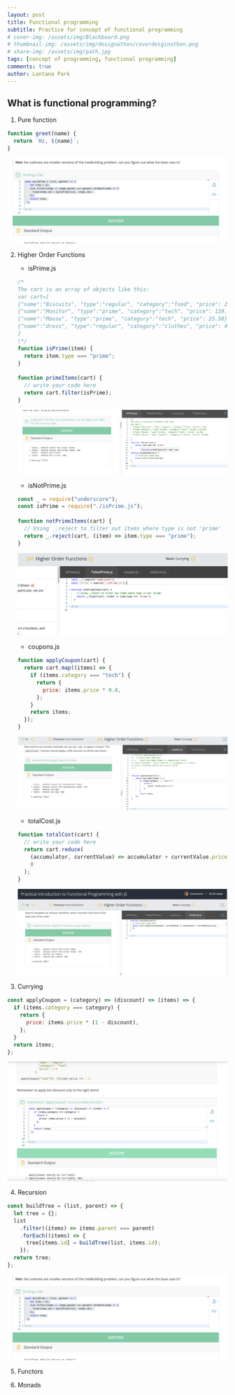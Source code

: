 ```yaml
---
layout: post
title: Functional programming
subtitle: Practice for concept of functional programming
# cover-img: /assets/img/Blackboard.png
# thumbnail-img: /assets/img/designathon/coverdesginathon.png
# share-img: /assets/img/path.jpg
tags: [concept of programming, functional programming]
comments: true
author: Lantana Park
---
```


## What is functional programming?

1. Pure function

```javascript
function greet(name) {
  return `Hi, ${name}`;
}
```

![pure](/assets/img/functionalProgramming/Screenshot%202024-03-04%20at%2022.00.51.png)

2.  Higher Order Functions

    - isPrime.js

    ```javascript
    /*
    The cart is an array of objects like this:
    var cart=[
    {"name":"Biscuits", "type":"regular", "category":"food", "price": 2.0},
    {"name":"Monitor", "type":"prime", "category":"tech", "price": 119.99},
    {"name":"Mouse", "type":"prime", "category":"tech", "price": 25.50},
    {"name":"dress", "type":"regular", "category":"clothes", "price": 49.90},
    ]
    \*/
    function isPrime(item) {
      return item.type === "prime";
    }

    function primeItems(cart) {
      // write your code here
      return cart.filter(isPrime);
    }
    ```

    ![isPrime](/assets/img/functionalProgramming/Screenshot%202024-03-02%20at%2019.39.40.png)

    - isNotPrime.js

    ```javascript
    const _ = require("underscore");
    const isPrime = require("./isPrime.js");

    function notPrimeItems(cart) {
      // Using _.reject to filter out items where type is not 'prime'
      return _.reject(cart, (item) => item.type === "prime");
    }
    ```

    ![inNotPrime](/assets/img/functionalProgramming/Screenshot%202024-03-11%20at%2021.41.00.png)

    - coupons.js

    ```javascript
    function applyCoupon(cart) {
      return cart.map((items) => {
        if (items.category === "tech") {
          return {
            price: items.price * 0.8,
          };
        }
        return items;
      });
    }
    ```

    ![coupons](/assets/img/functionalProgramming/Screenshot%202024-03-02%20at%2021.35.19.png)

    - totalCost.js

    ```javascript
    function totalCost(cart) {
      // write your code here
      return cart.reduce(
        (accumulator, currentValue) => accumulator + currentValue.price,
        0
      );
    }
    ```

    ![totalCost](/assets/img/functionalProgramming/Screenshot%202024-03-02%20at%2021.38.18.png)

3.  Currying

```javascript
const applyCoupon = (category) => (discount) => (items) => {
  if (items.category === category) {
    return {
      price: items.price * (1 - discount),
    };
  }
  return items;
};
```

![currying](/assets/img/functionalProgramming/Screenshot%202024-03-02%20at%2022.36.45.png)

4. Recursion

```javascript
const buildTree = (list, parent) => {
  let tree = {};
  list
    .filter((items) => items.parent === parent)
    .forEach((items) => {
      tree[items.id] = buildTree(list, items.id);
    });
  return tree;
};
```

![recursion](/assets/img/functionalProgramming/Screenshot%202024-03-04%20at%2022.00.51.png)

5. Functors

6. Monads
